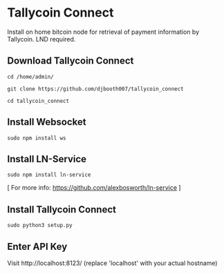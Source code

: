 # Tallycoin Connect

Install on home bitcoin node for retrieval of payment information by Tallycoin. LND required.

## Download Tallycoin Connect

`cd /home/admin/`

`git clone https://github.com/djbooth007/tallycoin_connect`

`cd tallycoin_connect`

## Install Websocket

`sudo npm install ws`

## Install LN-Service

`sudo npm install ln-service`

[ For more info: https://github.com/alexbosworth/ln-service ]

## Install Tallycoin Connect

`sudo python3 setup.py`

## Enter API Key

Visit http://localhost:8123/ (replace 'localhost' with your actual hostname)
